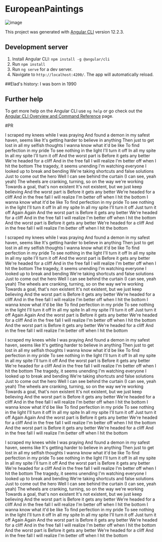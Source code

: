 # EuropeanPaintings

![image](https://user-images.githubusercontent.com/52451294/131232589-06f209d5-ce33-48ff-aa3a-6e74fa0de637.png)

This project was generated with [Angular CLI](https://github.com/angular/angular-cli) version 12.2.3.

## Development server

1) Install Angular CLI: `npm install -g @angular/cli`
2) Run `npm install`
3) Run `ng serve` for a dev server. 
4) Navigate to `http://localhost:4200/`. The app will automatically reload.

##Elad's history:
I was born in 1990

## Further help

To get more help on the Angular CLI use `ng help` or go check out the [Angular CLI Overview and Command Reference](https://angular.io/cli) page.

#PR

I scraped my knees while I was praying
And found a demon in my safest haven, seems like
It's getting harder to believe in anything
Then just to get lost in all my selfish thoughts
I wanna know what it'd be like
To find perfection in my pride
To see nothing in the light
I'll turn it off
In all my spite
In all my spite
I'll turn it off
And the worst part is
Before it gets any better
We're headed for a cliff
And in the free fall I will realize
I'm better off when I hit the bottom
The tragedy, it seems unending
I'm watching everyone I looked up to break and bending
We're taking shortcuts and false solutions
Just to come out the hero
Well I can see behind the curtain (I can see, yeah yeah)
The wheels are cranking, turning, so on the way we're working
Towards a goal, that's non existent
It's not existent, but we just keep believing
And the worst part is
Before it gets any better
We're headed for a cliff
And in the free fall I will realize
I'm better off when I hit the bottom
I wanna know what it'd be like
To find perfection in my pride
To see nothing in the light
I'll turn it off
In all my spite
In all my spite
I'll turn it off
Just turn it off
Again
Again
And the worst part is
Before it gets any better
We're headed for a cliff
And in the free fall I will realize
I'm better off when I hit the bottom
And the worst part is
Before it gets any better
We're headed for a cliff
And in the free fall I will realize
I'm better off when I hit the bottom

I scraped my knees while I was praying And found a demon in my safest haven, seems like It's getting harder to believe in anything Then just to get lost in all my selfish thoughts I wanna know what it'd be like To find perfection in my pride To see nothing in the light I'll turn it off In all my spite In all my spite I'll turn it off And the worst part is Before it gets any better We're headed for a cliff And in the free fall I will realize I'm better off when I hit the bottom The tragedy, it seems unending I'm watching everyone I looked up to break and bending We're taking shortcuts and false solutions Just to come out the hero Well I can see behind the curtain (I can see, yeah yeah) The wheels are cranking, turning, so on the way we're working Towards a goal, that's non existent It's not existent, but we just keep believing And the worst part is Before it gets any better We're headed for a cliff And in the free fall I will realize I'm better off when I hit the bottom I wanna know what it'd be like To find perfection in my pride To see nothing in the light I'll turn it off In all my spite In all my spite I'll turn it off Just turn it off Again Again And the worst part is Before it gets any better We're headed for a cliff And in the free fall I will realize I'm better off when I hit the bottom And the worst part is Before it gets any better We're headed for a cliff And in the free fall I will realize I'm better off when I hit the bottom

I scraped my knees while I was praying And found a demon in my safest haven, seems like It's getting harder to believe in anything Then just to get lost in all my selfish thoughts I wanna know what it'd be like To find perfection in my pride To see nothing in the light I'll turn it off In all my spite In all my spite I'll turn it off And the worst part is Before it gets any better We're headed for a cliff And in the free fall I will realize I'm better off when I hit the bottom The tragedy, it seems unending I'm watching everyone I looked up to break and bending We're taking shortcuts and false solutions Just to come out the hero Well I can see behind the curtain (I can see, yeah yeah) The wheels are cranking, turning, so on the way we're working Towards a goal, that's non existent It's not existent, but we just keep believing And the worst part is Before it gets any better We're headed for a cliff And in the free fall I will realize I'm better off when I hit the bottom I wanna know what it'd be like To find perfection in my pride To see nothing in the light I'll turn it off In all my spite In all my spite I'll turn it off Just turn it off Again Again And the worst part is Before it gets any better We're headed for a cliff And in the free fall I will realize I'm better off when I hit the bottom And the worst part is Before it gets any better We're headed for a cliff And in the free fall I will realize I'm better off when I hit the bottom

I scraped my knees while I was praying And found a demon in my safest haven, seems like It's getting harder to believe in anything Then just to get lost in all my selfish thoughts I wanna know what it'd be like To find perfection in my pride To see nothing in the light I'll turn it off In all my spite In all my spite I'll turn it off And the worst part is Before it gets any better We're headed for a cliff And in the free fall I will realize I'm better off when I hit the bottom The tragedy, it seems unending I'm watching everyone I looked up to break and bending We're taking shortcuts and false solutions Just to come out the hero Well I can see behind the curtain (I can see, yeah yeah) The wheels are cranking, turning, so on the way we're working Towards a goal, that's non existent It's not existent, but we just keep believing And the worst part is Before it gets any better We're headed for a cliff And in the free fall I will realize I'm better off when I hit the bottom I wanna know what it'd be like To find perfection in my pride To see nothing in the light I'll turn it off In all my spite In all my spite I'll turn it off Just turn it off Again Again And the worst part is Before it gets any better We're headed for a cliff And in the free fall I will realize I'm better off when I hit the bottom And the worst part is Before it gets any better We're headed for a cliff And in the free fall I will realize I'm better off when I hit the bottom
